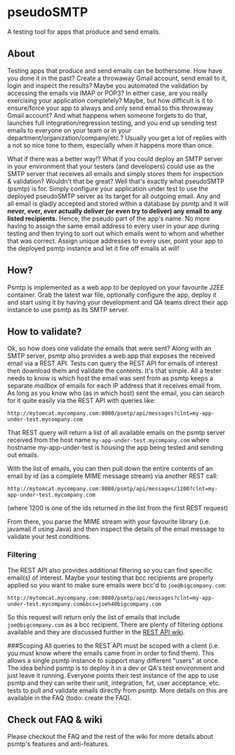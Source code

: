 # pseudoSMTP
A testing tool for apps that produce and send emails.

## About
Testing apps that produce and send emails can be bothersome.  How have you done it in the past?  Create a throwaway Gmail account, send email to it, login and inspect the results?  Maybe you automated the validation by accessing the emails via IMAP or POP3?  In either case, are you really exercising your application completely?  Maybe, but how difficult is it to ensure/force your app to always and only send email to this throwaway Gmail account?  And what happens when someone forgets to do that, launches full integration/regression testing, and you end up sending test emails to everyone on your team or in your department/organization/company/etc.?  Usually you get a lot of replies with a not so nice tone to them, especially when it happens more than once.

What if there was a better way!?  What if you could deploy an SMTP server in your environment that your testers (and developers) could use as the SMTP server that receives all emails and simply stores them for inspection & validation?  Wouldn't that be great?  Well that's exactly what pseudoSMTP (psmtp) is for.  Simply configure your application under test to use the deployed pseudoSMTP server as its target for all outgoing email.  Any and all email is gladly accepted and stored within a database by psmtp and it will **never, ever, ever actually deliver (or even try to deliver) any email to any listed recipients.**  Hence, the pseudo part of the app's name.  No more having to assign the same email address to every user in your app during testing and then trying to sort out which emails went to whom and whether that was correct.  Assign unique addresses to every user, point your app to the deployed psmtp instance and let it fire off emails at will!

## How?
Psmtp is implemented as a web app to be deployed on your favourite J2EE container.  Grab the latest war file, optionally configure the app, deploy it and start using it by having your development and QA teams direct their app instance to use psmtp as its SMTP server.

## How to validate?
Ok, so how does one validate the emails that were sent?  Along with an SMTP server, psmtp also provides a web app that exposes the received email via a REST API.  Tests can query the REST API for emails of interest then download them and validate the contents.  It's that simple.  All a tester needs to know is which host the email was sent from as psmtp keeps a separate *mailbox* of emails for each IP address that it receives email from.  As long as you know who (as in which host) sent the email, you can search for it quite easily via the REST API with queries like:

```
http://mytomcat.mycompany.com:8080/psmtp/api/messages?clnt=my-app-under-test.mycompany.com
```

That REST query will return a list of all available emails on the psmtp server received from the host name `my-app-under-test.mycompany.com` where hostname my-app-under-test is housing the app being tested and sending out emails.

With the list of emails, you can then pull down the entire contents of an email by id (as a complete MIME message stream) via another REST call:

```
http://mytomcat.mycompany.com:8080/psmtp/api/messages/1200?clnt=my-app-under-test.mycompany.com
```
(where 1200 is one of the ids returned in the list from the first REST request)

From there, you parse the MIME stream with your favourite library (i.e. javamail if using Java) and then inspect the details of the email message to validate your test conditions.

### Filtering
The REST API also provides additional filtering so you can find specific email(s) of interest.  Maybe your testing that bcc recipients are properly applied so you want to make sure emails were bcc'd to `joe@bigcompany.com`:

```
http://mytomcat.mycompany.com:8080/psmtp/api/messages?clnt=my-app-under-test.mycompany.com&bcc=joe%40bigcompany.com
```

So this request will return only the list of emails that include `joe@bigcompany.com` as a bcc recipient.  There are plenty of filtering options available and they are discussed further in the [REST API wiki](https://github.com/Slugger/pseudosmtp/wiki/REST-API).

###Scoping
All queries to the REST API must be scoped with a client (i.e. you must know where the emails came from in order to find them).  This allows a single psmtp instance to support many different "users" at once.  The idea behind psmtp is to deploy it in a dev or QA's test environment and just leave it running.  Everyone points their test instance of the app to use psmtp and they can write their unit, integration, fvt, user acceptance, etc. tests to pull and validate emails directly from psmtp.  More details on this are available in the FAQ (todo: create the FAQ).

## Check out FAQ & wiki

Please checkout the FAQ and the rest of the wiki for more details about psmtp's features and anti-features.
